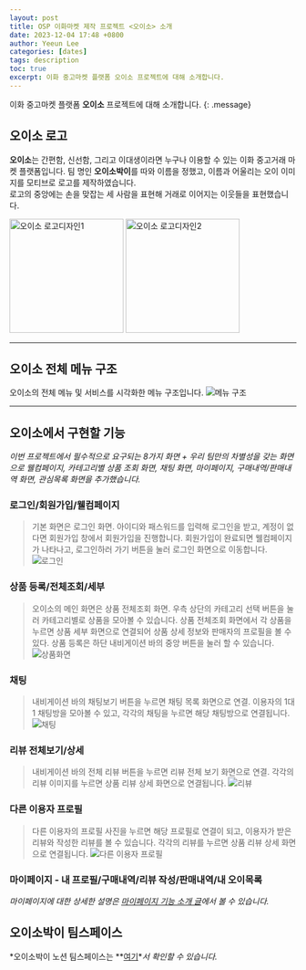 ```yaml
---
layout: post
title: OSP 이화마켓 제작 프로젝트 <오이소> 소개
date: 2023-12-04 17:48 +0800
author: Yeeun Lee
categories: [dates]
tags: description
toc: true
excerpt: 이화 중고마켓 플랫폼 오이소 프로젝트에 대해 소개합니다.
---
```



이화 중고마켓 플랫폼 **오이소** 프로젝트에 대해 소개합니다.
{: .message}


## 오이소 로고

**오이소**는 간편함, 신선함, 그리고 이대생이라면 누구나 이용할 수 있는 이화 중고거래 마켓 플랫폼입니다. 팀 명인 **오이소박이**를 따와 이름을 정했고, 이름과 어울리는 오이 이미지를 모티브로 로고를 제작하였습니다.<br>
로고의 중앙에는 손을 맞잡는 세 사람을 표현해 거래로 이어지는 이웃들을 표현했습니다. <br>

<img src="https://github.com/ye-eunlee/osp23-2/assets/144983247/d0ad4ffe-383c-4be3-b681-0696964b4d97" alt="오이소 로고디자인1" style="height: 200px;">
<img src="https://github.com/ye-eunlee/osp23-2/assets/144983247/45b36b25-0b9e-4eb4-abf5-834526e68be3" alt="오이소 로고디자인2" style="width: 200px;">

---

## 오이소 전체 메뉴 구조

오이소의 전체 메뉴 및 서비스를 시각화한 메뉴 구조입니다.
![메뉴 구조](https://github.com/ye-eunlee/osp23-2/assets/144983247/19b07815-fb01-4a5d-ac1d-f8a7f531979c)

---

## 오이소에서 구현할 기능

*이번 프로젝트에서 필수적으로 요구되는 8가지 화면 + 우리 팀만의 차별성을 갖는 화면으로 웰컴페이지, 카테고리별 상품 조회 화면, 채팅 화면, 마이페이지, 구매내역/판매내역 화면, 관심목록 화면을 추가했습니다.*

### 로그인/회원가입/웰컴페이지
> 기본 화면은 로그인 화면. 아이디와 패스워드를 입력해 로그인을 받고, 계정이 없다면 회원가입 창에서 회원가입을 진행합니다. 회원가입이 완료되면 웰컴페이지가 나타나고, 로그인하러 가기 버튼을 눌러 로그인 화면으로 이동합니다.
![로그인](https://github.com/ye-eunlee/osp23-2/assets/144983247/9355cacd-7a34-40d8-aa9e-b5f2e49d935b)

### 상품 등록/전체조회/세부
> 오이소의 메인 화면은 상품 전체조회 화면. 우측 상단의 카테고리 선택 버튼을 눌러 카테고리별로 상품을 모아볼 수 있습니다. 상품 전체조회 화면에서 각 상품을 누르면 상품 세부 화면으로 연결되어 상품 상세 정보와 판매자의 프로필을 볼 수 있다. 상품 등록은 하단 내비게이션 바의 중앙 버튼을 눌러 할 수 있습니다.
![상품화면](https://github.com/ye-eunlee/osp23-2/assets/144983247/63dce4b6-45c1-41d5-8962-ed2bea495ba8)

### 채팅
> 내비게이션 바의 채팅보기 버튼을 누르면 채팅 목록 화면으로 연결. 이용자의 1대1 채팅방을 모아볼 수 있고, 각각의 채팅을 누르면 해당 채팅방으로 연결됩니다.
![채팅](https://github.com/ye-eunlee/osp23-2/assets/144983247/ac315559-c786-4555-b316-94384dd023ed)

### 리뷰 전체보기/상세
> 내비게이션 바의 전체 리뷰 버튼을 누르면 리뷰 전체 보기 화면으로 연결. 각각의 리뷰 이미지를 누르면 상품 리뷰 상세 화면으로 연결됩니다.
![리뷰](https://github.com/ye-eunlee/osp23-2/assets/144983247/b067924d-a16a-4e00-b086-d627fa2a4b05)

### 다른 이용자 프로필
> 다른 이용자의 프로필 사진을 누르면 해당 프로필로 연결이 되고, 이용자가 받은 리뷰와 작성한 리뷰를 볼 수 있습니다. 각각의 리뷰를 누르면 상품 리뷰 상세 화면으로 연결됩니다.
![다른 이용자 프로필](https://github.com/ye-eunlee/osp23-2/assets/144983247/1768b6cb-c04c-4a8d-ad89-1b500a9d382b)

### 마이페이지 - 내 프로필/구매내역/리뷰 작성/판매내역/내 오이목록
*마이페이지에 대한 상세한 설명은 [마이페이지 기능 소개 글](https://sarang-han.github.io/dates/2023/11/30/%ED%95%B4%EC%84%A4_%EB%A7%88%EC%9D%B4%ED%8E%98%EC%9D%B4%EC%A7%80/)에서 볼 수 있습니다.*


## 오이소박이 팀스페이스
*오이소박이 노션 팀스페이스는 **[여기](https://www.notion.so/74fb1a71b7964b2ab6450a1cead6434e)**서 확인할 수 있습니다.*